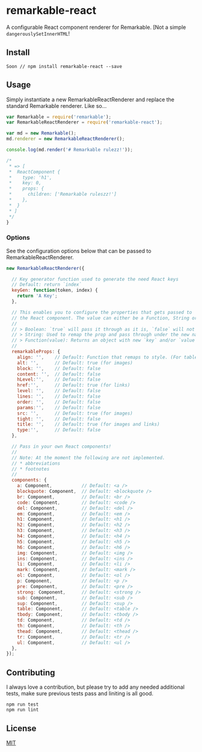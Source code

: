 # remarkable-react

A configurable React component renderer for Remarkable. [Not a simple `dangerouslySetInnerHTML`!


## Install

```
Soon // npm install remarkable-react --save
```


## Usage

Simply instantiate a new RemarkableReactRenderer and replace the standard Remarkable renderer. Like so...

```js
var Remarkable = require('remarkable');
var RemarkableReactRenderer = require('remarkable-react');

var md = new Remarkable();
md.renderer = new RemarkableReactRenderer();

console.log(md.render('# Remarkable rulezz!'));

/*
 * => [
 *  ReactComponent {
 *    type: 'h1',
 *    key: 0,
 *    props: {
 *      children: ['Remarkable ruleszz!']
 *    },
 *  }
 * ]
 */
}
```

### Options

See the configuration options below that can be passed to RemarkableReactRenderer. 

```js
new RemarkableReactRenderer({

  // Key generator function used to generate the need React keys
  // Default: return `index`
  keyGen: function(token, index) {
    return 'A Key';
  },

  // This enables you to configure the properties that gets passed to 
  // the React component. The value can either be a Function, String or Boolean.
  // 
  // > Boolean: `true` will pass it through as it is, `false` will not pass it.
  // > String: Used to remap the prop and pass through under the new name.
  // > Function(value): Returns an object with new `key` and/or `value`.
  // 
  remarkableProps: {
    align: '',    // Default: Function that remaps to style. (For tables)
    alt: '',      // Default: true (for images)
    block: '',    // Default: false
    content: '',  // Default: false
    hLevel:'',    // Default: false
    href:'',      // Default: true (for links)
    level: '',    // Default: false
    lines: '',    // Default: false
    order: '',    // Default: false
    params:'',    // Default: false
    src: '',      // Default: true (for images)
    tight: '',    // Default: false
    title: '',    // Default: true (for images and links)
    type:'',      // Default: false
  },

  // Pass in your own React components!
  // 
  // Note: At the moment the following are not implemented. 
  // * abbreviations
  // * footnotes
  // 
  components: {
    a: Component,           // Default: <a />
    blockquote: Component,  // Default: <blockquote />
    br: Component,          // Default: <br />
    code: Component,        // Default: <code />
    del: Component,         // Default: <del />
    em: Component,          // Default: <em />
    h1: Component,          // Default: <h1 />
    h2: Component,          // Default: <h2 />
    h3: Component,          // Default: <h3 />
    h4: Component,          // Default: <h4 />
    h5: Component,          // Default: <h5 />
    h6: Component,          // Default: <h6 />
    img: Component,         // Default: <img />
    ins: Component,         // Default: <ins />
    li: Component,          // Default: <li />
    mark: Component,        // Default: <mark />
    ol: Component,          // Default: <ol />
    p: Component,           // Default: <p />
    pre: Component,         // Default: <pre />
    strong: Component,      // Default: <strong />
    sub: Component,         // Default: <sub />
    sup: Component,         // Default: <sup />
    table: Component,       // Default: <table />
    tbody: Component,       // Default: <tbody />
    td: Component,          // Default: <td />
    th: Component,          // Default: <th />
    thead: Component,       // Default: <thead />
    tr: Component,          // Default: <tr />
    ul: Component,          // Default: <ul />
  },
});
```

## Contributing

I always love a contribution, but please try to add any needed additional tests, make sure previous tests pass and liniting is all good. 

```
npm run test
npm run lint
```

## License

[MIT]('./LICENSE')
